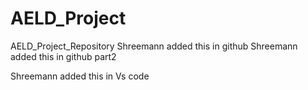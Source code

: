# AELD_Project
AELD_Project_Repository
Shreemann added this in github
Shreemann added this in github part2


Shreemann added this in Vs code